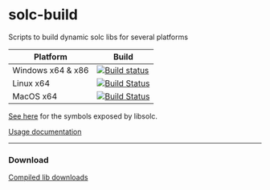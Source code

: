 # solc-build
Scripts to build dynamic solc libs for several platforms

| Platform | Build |
|----------|-------|
| Windows x64 & x86 | [![Build status](https://ci.appveyor.com/api/projects/status/4a7on057whqevhcw/branch/master?svg=true)](https://ci.appveyor.com/project/Meadow/solc-build/branch/master) |
| Linux x64 | [![Build Status](https://badges.herokuapp.com/travis/MeadowSuite/solc-build?env=OS=linux_x64&label=build)](https://travis-ci.org/MeadowSuite/solc-build) |
| MacOS x64 | [![Build Status](https://badges.herokuapp.com/travis/MeadowSuite/solc-build?env=OS=macos_x64&label=build)](https://travis-ci.org/MeadowSuite/solc-build) |


[See here](https://github.com/hosho/solidity/blob/124ca40dc525a987a88176c6e5170978e82fa290/libsolc/libsolc.h#L38) for the symbols exposed by libsolc.

[Usage documentation](https://solidity.readthedocs.io/en/latest/using-the-compiler.html#compiler-input-and-output-json-description)


---------

### Download

[Compiled lib downloads](//github.com/hosho/solc-build/releases)
